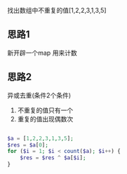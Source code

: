 找出数组中不重复的值[1,2,2,3,1,3,5]

## 思路1

新开辟一个map 用来计数



## 思路2

异或去重(条件2个条件)

1. 不重复的值只有一个
2. 重复的值出现偶数次

```php

$a = [1,2,2,3,1,3,5];
$res = $a[0];
for ($i = 1; $i < count($a); $i++) {
    $res = $res ^ $a[$i];
}

```

